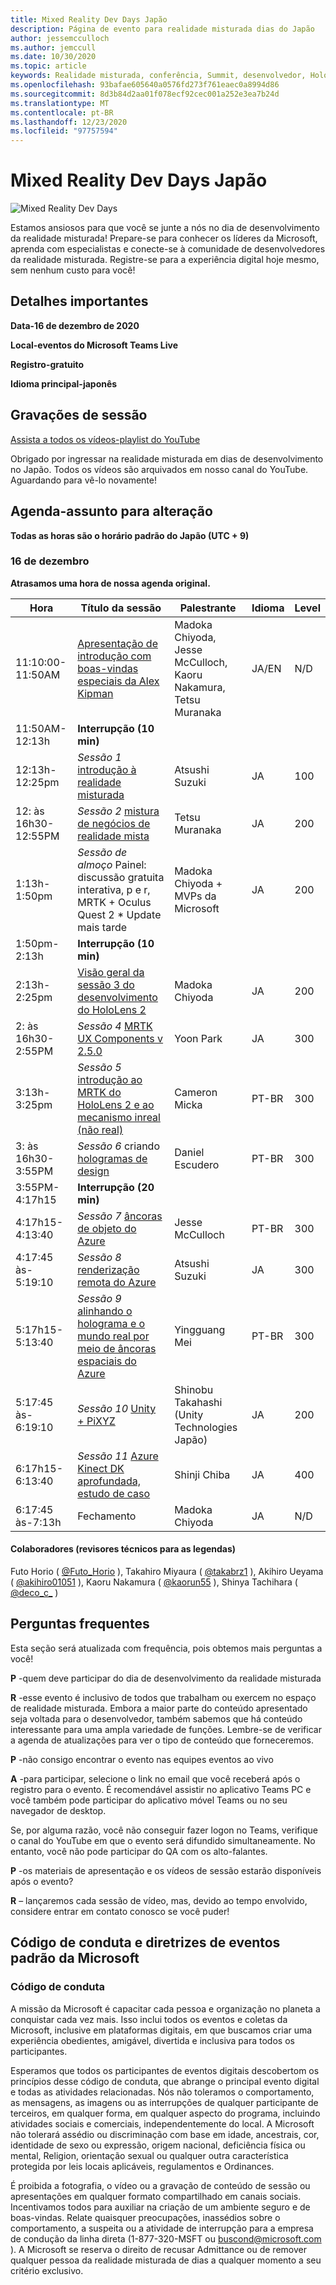 ```yaml
---
title: Mixed Reality Dev Days Japão
description: Página de evento para realidade misturada dias do Japão
author: jessemcculloch
ms.author: jemccull
ms.date: 10/30/2020
ms.topic: article
keywords: Realidade misturada, conferência, Summit, desenvolvedor, HoloLens, HoloLens 2, Kinect
ms.openlocfilehash: 93bafae605640a0576fd273f761eaec0a8994d86
ms.sourcegitcommit: 8d3b84d2aa01f078ecf92cec001a252e3ea7b24d
ms.translationtype: MT
ms.contentlocale: pt-BR
ms.lasthandoff: 12/23/2020
ms.locfileid: "97757594"
---
```

# <a name="mixed-reality-dev-days-japan"></a>Mixed Reality Dev Days Japão

![Mixed Reality Dev Days](images/MRDD/MRDevDaysJapanBanner.png)

Estamos ansiosos para que você se junte a nós no dia de desenvolvimento da realidade misturada! Prepare-se para conhecer os líderes da Microsoft, aprenda com especialistas e conecte-se à comunidade de desenvolvedores da realidade misturada. Registre-se para a experiência digital hoje mesmo, sem nenhum custo para você!

## <a name="important-details"></a>Detalhes importantes

**Data-16 de dezembro de 2020**

**Local-eventos do Microsoft Teams Live**

**Registro-gratuito**

**Idioma principal-japonês**

## <a name="session-recordings"></a>Gravações de sessão

[Assista a todos os vídeos-playlist do YouTube](https://www.youtube.com/playlist?list=PLQEKit6tfVVIZaQWKTuNMONjPiIKMuJRH)

Obrigado por ingressar na realidade misturada em dias de desenvolvimento no Japão. Todos os vídeos são arquivados em nosso canal do YouTube. Aguardando para vê-lo novamente!

## <a name="schedule---subject-to-change"></a>Agenda-assunto para alteração

**Todas as horas são o horário padrão do Japão (UTC + 9)** 

### <a name="december-16"></a>16 de dezembro

**Atrasamos uma hora de nossa agenda original.**

|**Hora**|**Título da sessão**|**Palestrante**|**Idioma**|**Level**|
|---------|---------|---------|---------|---------|
|11:10:00-11:50AM|[Apresentação de introdução com boas-vindas especiais da Alex Kipman](https://youtu.be/MamMO11TnzY)|Madoka Chiyoda, Jesse McCulloch, Kaoru Nakamura, Tetsu Muranaka|JA/EN|N/D|
|11:50AM-12:13h|**Interrupção (10 min)**||||
|12:13h-12:25pm|*Sessão 1* [introdução à realidade misturada](https://youtu.be/HqJy91y8Of0)|Atsushi Suzuki|JA|100|
|12: às 16h30-12:55PM|*Sessão 2* [mistura de negócios de realidade mista](https://youtu.be/fJJ9I8UGbio)|Tetsu Muranaka|JA|200|
|1:13h-1:50pm|*Sessão de almoço* Painel: discussão gratuita interativa, p e r, MRTK + Oculus Quest 2 * Update mais tarde|Madoka Chiyoda + MVPs da Microsoft|JA|200|
|1:50pm-2:13h|**Interrupção (10 min)**||||
|2:13h-2:25pm| [Visão geral da sessão 3 do desenvolvimento do HoloLens 2](https://youtu.be/_z0CwAVkbiQ)|Madoka Chiyoda|JA|200|
|2: às 16h30-2:55PM|*Sessão 4* [MRTK UX Components v 2.5.0](https://youtu.be/If5R9diyF50)|Yoon Park|JA|300|
|3:13h-3:25pm|*Sessão 5* [introdução ao MRTK do HoloLens 2 e ao mecanismo inreal (não real)](https://youtu.be/AsAuPx0iz3o)|Cameron Micka|PT-BR|300|
|3: às 16h30-3:55PM|*Sessão 6* criando [hologramas de design](https://youtu.be/jHn9yydiRTw)|Daniel Escudero|PT-BR|300|
|3:55PM-4:17h15|**Interrupção (20 min)**||||
|4:17h15-4:13:40|*Sessão 7* [âncoras de objeto do Azure](https://youtu.be/dZCb6VJlaaU)|Jesse McCulloch|PT-BR|300|
|4:17:45 às-5:19:10|*Sessão 8* [renderização remota do Azure](https://youtu.be/MEhL12WGOW0)|Atsushi Suzuki|JA|300|
|5:17h15-5:13:40|*Sessão 9* [alinhando o holograma e o mundo real por meio de âncoras espaciais do Azure](https://youtu.be/ApBd_jSHg9Q)|Yingguang Mei|PT-BR|300|
|5:17:45 às-6:19:10|*Sessão 10* [Unity + PiXYZ](https://youtu.be/ggRZRRN36VI)|Shinobu Takahashi (Unity Technologies Japão)|JA|200|
|6:17h15-6:13:40|*Sessão 11* [Azure Kinect DK aprofundada, estudo de caso](https://youtu.be/C6gg2jBL3Tw)|Shinji Chiba|JA|400|
|6:17:45 às-7:13h|Fechamento|Madoka Chiyoda|JA|N/D|

#### <a name="contributors-technical-reviewers-for-the-subtitles"></a>Colaboradores (revisores técnicos para as legendas)

Futo Horio ( [@Futo_Horio](https://twitter.com/Futo_Horio) ), Takahiro Miyaura ( [@takabrz1](https://twitter.com/takabrz1) ), Akihiro Ueyama ( [@akihiro01051](https://twitter.com/akihiro01051) ), Kaoru Nakamura ( [@kaorun55](https://twitter.com/kaorun55) ), Shinya Tachihara ( [@deco_c_](https://twitter.com/deco_c_) )

## <a name="frequently-asked-questions"></a>Perguntas frequentes
Esta seção será atualizada com frequência, pois obtemos mais perguntas a você!

**P** -quem deve participar do dia de desenvolvimento da realidade misturada

**R** -esse evento é inclusivo de todos que trabalham ou exercem no espaço de realidade misturada. Embora a maior parte do conteúdo apresentado seja voltada para o desenvolvedor, também sabemos que há conteúdo interessante para uma ampla variedade de funções. Lembre-se de verificar a agenda de atualizações para ver o tipo de conteúdo que forneceremos.  

**P** -não consigo encontrar o evento nas equipes eventos ao vivo

**A** -para participar, selecione o link no email que você receberá após o registro para o evento. É recomendável assistir no aplicativo Teams PC e você também pode participar do aplicativo móvel Teams ou no seu navegador de desktop.

Se, por alguma razão, você não conseguir fazer logon no Teams, verifique o canal do YouTube em que o evento será difundido simultaneamente. No entanto, você não pode participar do QA com os alto-falantes.

**P** -os materiais de apresentação e os vídeos de sessão estarão disponíveis após o evento?

**R** – lançaremos cada sessão de vídeo, mas, devido ao tempo envolvido, considere entrar em contato conosco se você puder!

<!--  
**Q** -  
**A** -  
  
**Q** -  
**A** -  
  
**Q** -  
**A** -  
-->

## <a name="code-of-conduct-and-microsoft-standard-event-guidelines"></a>Código de conduta e diretrizes de eventos padrão da Microsoft

### <a name="code-of-conduct"></a>Código de conduta 

A missão da Microsoft é capacitar cada pessoa e organização no planeta a conquistar cada vez mais. Isso inclui todos os eventos e coletas da Microsoft, inclusive em plataformas digitais, em que buscamos criar uma experiência obedientes, amigável, divertida e inclusiva para todos os participantes.

Esperamos que todos os participantes de eventos digitais descobertom os princípios desse código de conduta, que abrange o principal evento digital e todas as atividades relacionadas. Nós não toleramos o comportamento, as mensagens, as imagens ou as interrupções de qualquer participante de terceiros, em qualquer forma, em qualquer aspecto do programa, incluindo atividades sociais e comerciais, independentemente do local. A Microsoft não tolerará assédio ou discriminação com base em idade, ancestrais, cor, identidade de sexo ou expressão, origem nacional, deficiência física ou mental, Religion, orientação sexual ou qualquer outra característica protegida por leis locais aplicáveis, regulamentos e Ordinances.  

É proibida a fotografia, o vídeo ou a gravação de conteúdo de sessão ou apresentações em qualquer formato compartilhado em canais sociais. Incentivamos todos para auxiliar na criação de um ambiente seguro e de boas-vindas. Relate quaisquer preocupações, inassédios sobre o comportamento, a suspeita ou a atividade de interrupção para a empresa de condução da linha direta (1-877-320-MSFT ou [buscond@microsoft.com](mailto:buscond@microsoft.com) ). A Microsoft se reserva o direito de recusar Admittance ou de remover qualquer pessoa da realidade misturada de dias a qualquer momento a seu critério exclusivo. 
